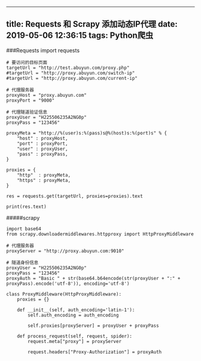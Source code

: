 
---
title: Requests 和 Scrapy 添加动态IP代理
date: 2019-05-06 12:36:15
tags: Python爬虫
---


###Requests
	import requests
	
	# 要访问的目标页面
	targetUrl = "http://test.abuyun.com/proxy.php"
	#targetUrl = "http://proxy.abuyun.com/switch-ip"
	#targetUrl = "http://proxy.abuyun.com/current-ip"
	
	# 代理服务器
	proxyHost = "proxy.abuyun.com"
	proxyPort = "9000"
	
	# 代理隧道验证信息
	proxyUser = "H225506235A2NG0p"
	proxyPass = "123456"
	
	proxyMeta = "http://%(user)s:%(pass)s@%(host)s:%(port)s" % {
	    "host" : proxyHost,
	    "port" : proxyPort,
	    "user" : proxyUser,
	    "pass" : proxyPass,
	}
	
	proxies = {
	    "http"  : proxyMeta,
	    "https" : proxyMeta,
	}
	
	res = requests.get(targetUrl, proxies=proxies).text
	
	print(res.text)

#####scrapy

	import base64
	from scrapy.downloadermiddlewares.httpproxy import HttpProxyMiddleware
	
	# 代理服务器
	proxyServer = "http://proxy.abuyun.com:9010"
	
	# 隧道身份信息
	proxyUser = "H225506235A2NG0p"
	proxyPass = "123456"
	proxyAuth = "Basic " + str(base64.b64encode(str(proxyUser + ":" + proxyPass).encode('utf-8')), encoding='utf-8')
	
	class ProxyMiddleware(HttpProxyMiddleware):
	    proxies = {}
	
	    def __init__(self, auth_encoding='latin-1'):
	        self.auth_encoding = auth_encoding
	
	        self.proxies[proxyServer] = proxyUser + proxyPass
	
	    def process_request(self, request, spider):
	        request.meta["proxy"] = proxyServer
	
	        request.headers["Proxy-Authorization"] = proxyAuth


   

    